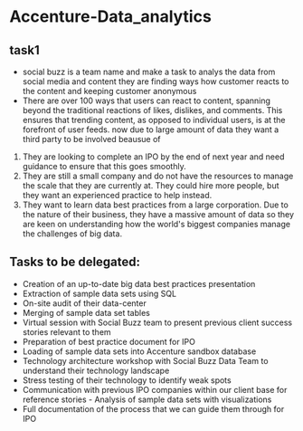# Accenture-Data_analytics

## task1
- social buzz is a team name and make a task to analys the data from social media and content they are finding ways how customer reacts to the content and keeping customer anonymous
- There are over 100 ways that users can
react to content, spanning beyond the traditional reactions of likes, dislikes, and comments.
This ensures that trending content, as opposed to individual users, is at the forefront of user
feeds. 
now due to large amount of data they want a third party to be involved beausue of 
1) They are looking to complete an IPO by the end of next year and need guidance to
ensure that this goes smoothly.
2) They are still a small company and do not have the resources to manage the scale that
they are currently at. They could hire more people, but they want an experienced
practice to help instead.
3) They want to learn data best practices from a large corporation. Due to the nature of
their business, they have a massive amount of data so they are keen on 
understanding how the world's biggest companies manage the challenges of big
data. 
 ## Tasks to be delegated:
- Creation of an up-to-date big data best practices presentation
- Extraction of sample data sets using SQL
- On-site audit of their data-center
- Merging of sample data set tables
- Virtual session with Social Buzz team to present previous client success stories relevant
to them
- Preparation of best practice document for IPO
- Loading of sample data sets into Accenture sandbox database
- Technology architecture workshop with Social Buzz Data Team to understand their
technology landscape
- Stress testing of their technology to identify weak spots
- Communication with previous IPO companies within our client base for reference stories -
Analysis of sample data sets with visualizations
- Full documentation of the process that we can guide them through for IPO
